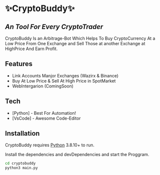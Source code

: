 # ✨CryptoBuddy✨
## _An Tool For Every CryptoTrader_

CryptoBuddy Is an Arbitrage-Bot Which Helps To Buy CryptoCurrency At a Low Price From One Exchange and Sell Those at another Exchange at HighPrice And Earn Profit.

## Features
- Link Accounts Manjor Exchanges (Wazirx & Binance)
- Buy At Low Price & Sell At High Price in SpotMarket
- WebIntergarion (ComingSoon)
## Tech

- [Python] - Best For Automation!
- [VsCode] - Awesome Code-Editor

## Installation
CryptoBuddy requires [Python](https://www.python.org/downloads/release/python-3810/) 3.8.10+ to run.

Install the dependencies and devDependencies and start the Proggram.

```sh
cd cryptobuddy
python3 main.py
```